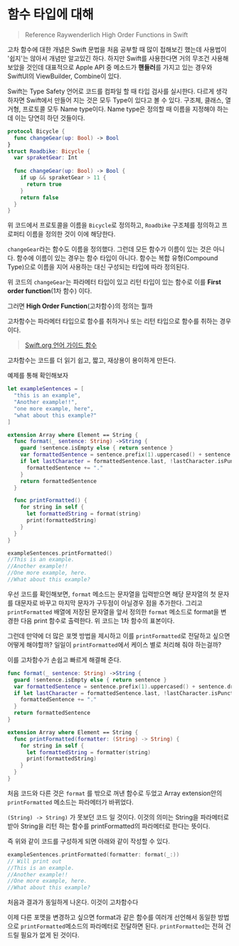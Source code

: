 # 함수 타입에 대해
> Reference Raywenderlich High Order Functions in Swift

고차 함수에 대한 개념은 Swift 문법을 처음 공부할 때 많이 접해보긴 했는데 사용법이 '쉽지'는 않아서 개념만 알고있긴 하다.
하지만 Swift를 사용한다면 거의 무조건 사용해보았을 것인데 대표적으로 Apple API 중 메소드가 **핸들러**를 가지고 있는 경우와 SwiftUI의 ViewBuilder, Combine이 있다.

Swift는 Type Safety 언어로 코드를 컴파일 할 때 타입 검사를 실시한다. 다르게 생각하자면 Swift에서 만들어 지는 것은 모두 Type이 있다고 볼 수 있다.
구조체, 클래스, 열거형, 프로토콜 모두 Name type이다.
Name type은 정의할 때 이름을 지정해야 하는데 이는 당연히 하던 것들이다.

```Swift
protocol Bicycle {
  func changeGear(up: Bool) -> Bool
}
struct Roadbike: Bicycle {
  var spraketGear: Int
  
  func changeGear(up: Bool) -> Bool {
    if up && spraketGear > 11 {
      return true
    }
    return false
  }
}
```
위 코드에서 프로토콜을 이름을 `Bicycle`로 정의하고, `Roadbike` 구조체를 정의하고 프로퍼티 이름을 정의한 것이 이에 해당한다. 

`changeGear`라는 함수도 이름을 정의했다. 그런데 모든 함수가 이름이 있는 것은 아니다.
함수에 이름이 있는 경우는 함수 타입이 아니다.
함수는 복합 유형(Compound Type)으로 이름을 지어 사용하는 대신 구성되는 타입에 따라 정의된다.

위 코드의 `changeGear`는 파라메터 타입이 있고 리턴 타입이 있는 함수로 이를 **First order function**(1차 함수) 이다.

그러면 **High Order Function**(고차함수)의 정의는 뭘까

고차함수는 파라메터 타입으로 함수를 취하거나 또는 리턴 타입으로 함수를 취하는 경우이다.

>[Swift.org 언어 가이드 함수](https://bbiguduk.gitbook.io/swift/language-guide-1/functions)

고차함수는 코드를 더 읽기 쉽고, 짧고, 재상용이 용이하게 만든다.

예제를 통해 확인해보자

```Swift
let exampleSentences = [
  "this is an example",
  "Another example!!",
  "one more example, here",
  "what about this example?"
]

extension Array where Element == String {
  func format(_ sentence: String) ->String {
    guard !sentence.isEmpty else { return sentence }
    var formattedSentence = sentence.prefix(1).uppercased() + sentence.dropFirst()
    if let lastCharacter = formattedSentence.last, !lastCharacter.isPunctuation {
      formattedSentence += "."
    }
    return formattedSentence
  }

  func printFormatted() {
    for string in self {
      let formattedString = format(string)
      print(formattedString)
    }
  }
}

exampleSentences.printFormatted()
//This is an example.
//Another example!!
//One more example, here.
//What about this example?
```
우선 코드를 확인해보면, `format` 메소드는 문자열을 입력받으면 해당 문자열의 첫 문자를 대문자로 바꾸고 마지막 문자가 구두점이 아닐경우 점을 추가한다.
그리고 `printFormatted` 배열에 저장된 문자열을 앞서 정의한 `format` 메소드로 format을 변경한 다음 print 함수로 출력한다.
위 코드는 1차 함수의 표본이다.

그런데 만약에 더 많은 포멧 방법을 제시하고 이를 `printFormatted`로 전달하고 싶으면 어떻게 해야할까? 일일이 `printFormatted`에서 케이스 별로 처리해 줘야 하는걸까?

이를 고차함수가 손쉽고 빠르게 해결해 준다.

```Swift
func format(_ sentence: String) ->String {
  guard !sentence.isEmpty else { return sentence }
  var formattedSentence = sentence.prefix(1).uppercased() + sentence.dropFirst()
  if let lastCharacter = formattedSentence.last, !lastCharacter.isPunctuation {
    formattedSentence += "."
  }
  return formattedSentence
}
```

```Swift
extension Array where Element == String {
  func printFormatted(formatter: (String) -> String) {
    for string in self {
      let formattedString = formatter(string)
      print(formattedString)
    }
  }
}
```

처음 코드와 다른 것은 `format` 를 밖으로 꺼낸 함수로 두었고
Array extension안의 `printFormatted` 메소드는 파라메터가 바뀌었다.

`(String) -> String)` 가 못보던 코드 일 것이다. 이것의 의미는
String을 파라메터로 받아 String을 리턴 하는 함수를 printFormatted의 파라메터로 한다는 뜻이다.

즉 위와 같이 코드를 구성하게 되면 아래와 같이 작성할 수 있다.

```Swift
exampleSentences.printFormatted(formatter: format(_:))
// Will print out 
//This is an example.
//Another example!!
//One more example, here.
//What about this example?
```
처음과 결과가 동일하게 나온다. 이것이 고차함수다 

이제 다른 포맷을 변경하고 싶으면 format과 같은 함수를 여러개 선언해서 동일한 방법으로 `printFormatted`메소드의 파라메터로 전달하면 된다. `printFormatted`는 전혀 건드릴 필요가 없게 된 것이다.